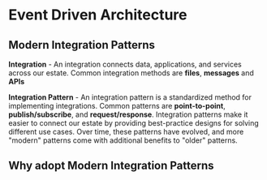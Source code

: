 # Event Driven Architecture

## Modern Integration Patterns

**Integration** - An integration connects data, applications, and services across our estate. Common integration methods are **files**, **messages** and **APIs**

**Integration Pattern** - An integration pattern is a standardized method for implementing integrations. Common patterns are **point-to-point**, **publish/subscribe**, and **request/response**. Integration patterns make it easier to connect our estate by providing best-practice designs for solving different use cases. Over time, these patterns have evolved, and more "modern" patterns come with additional benefits to "older" patterns.

## Why adopt Modern Integration Patterns


